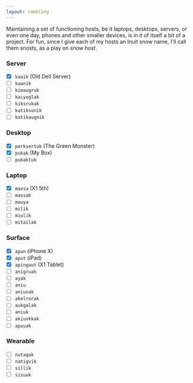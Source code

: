 ```yaml
---
layout: rambling
---
```


Maintaining a set of functioning hosts, be it laptops, desktops, servers, or
even one day, phones and other smaller devices, is in it of itself a bit of a
project. For fun, since I give each of my hosts an Inuit snow name, I'll call
them snosts, as a play on _snow host_.

### Server

- [x] `kaaik` (Old Dell Server)
- [ ] `kaanik`
- [ ] `kimaugruk`
- [ ] `kaiyoglak`
- [ ] `kiksrukak`
- [ ] `katiksunik`
- [ ] `katikaugnik`

### Desktop

- [x] `perksertuk` (The Green Monster)
- [x] `pukak` (My Box)
- [ ] `pukaktuk`

### Laptop

- [x] `mavsa` (X1 5th)
- [ ] `massak`
- [ ] `mauya`
- [ ] `milik`
- [ ] `miulik`
- [ ] `mitailak`

### Surface

- [x] `apun` (iPhone X)
- [x] `aput` (iPad)
- [x] `apingaut` (X1 Tablet)
- [ ] `anigruak`
- [ ] `ayak`
- [ ] `aniu`
- [ ] `aniuvak`
- [ ] `akelrorak`
- [ ] `aukgalak`
- [ ] `aniuk`
- [ ] `akiuvkkak`
- [ ] `apuuak`

### Wearable

- [ ] `nutagak`
- [ ] `natigvik`
- [ ] `sillik`
- [ ] `sisuuk`
